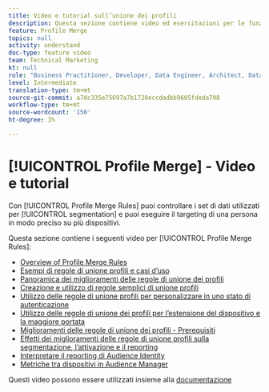```yaml
---
title: Video e tutorial sull’unione dei profili
description: Questa sezione contiene video ed esercitazioni per le funzioni di unione profili, come Regole di unione profili.
feature: Profile Merge
topics: null
activity: understand
doc-type: feature video
team: Technical Marketing
kt: null
role: "Business Practitioner, Developer, Data Engineer, Architect, Data Architect, Administrator, Leader"
level: Intermediate
translation-type: tm+mt
source-git-commit: a7dc335e75697a7b1720eccdadbb9605fdeda798
workflow-type: tm+mt
source-wordcount: '150'
ht-degree: 3%

---
```



# [!UICONTROL Profile Merge] - Video e tutorial

Con [!UICONTROL Profile Merge Rules] puoi controllare i set di dati utilizzati per [!UICONTROL segmentation] e puoi eseguire il targeting di una persona in modo preciso su più dispositivi.

Questa sezione contiene i seguenti video per [!UICONTROL Profile Merge Rules]:

* [Overview of Profile Merge Rules](overview-of-profile-merge-rules.md)
* [Esempi di regole di unione profili e casi d’uso](profile-merge-rule-examples-and-use-cases.md)
* [Panoramica dei miglioramenti delle regole di unione dei profili](overview-of-profile-merge-rule-enhancements.md)
* [Creazione e utilizzo di regole semplici di unione profili](creating-and-using-simple-profile-merge-rules.md)
* [Utilizzo delle regole di unione profili per personalizzare in uno stato di autenticazione](using-profile-merge-rules-to-personalize-in-an-authenticated-state.md)
* [Utilizzo delle regole di unione dei profili per l’estensione del dispositivo e la maggiore portata](using-profile-merge-rules-for-device-extension-and-increased-reach.md)
* [Miglioramenti delle regole di unione dei profili - Prerequisiti](profile-merge-rule-enhancements-pre-requisites.md)
* [Effetti dei miglioramenti delle regole di unione profili sulla segmentazione, l’attivazione e il reporting](how-profile-merge-rule-enhancements-impact-segmentation-activation-and-reporting.md)
* [Interpretare il reporting di Audience Identity](interpret-audience-identity-reporting.md)
* [Metriche tra dispositivi in Audience Manager](understanding-cross-device-metrics-in-audience-manager.md)

Questi video possono essere utilizzati insieme alla [documentazione](https://docs.adobe.com/help/en/audience-manager/user-guide/features/profile-merge-rules/merge-rules-overview.html)
